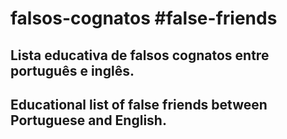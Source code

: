 # falsos-cognatos #false-friends
Lista educativa de falsos cognatos entre português e inglês.
-
Educational list of false friends between Portuguese and English.
-
